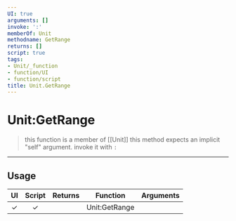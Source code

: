 ```yaml
---
UI: true
arguments: []
invoke: ':'
memberOf: Unit
methodname: GetRange
returns: []
script: true
tags:
- Unit/_function
- function/UI
- function/script
title: Unit.GetRange
---
```

# Unit:GetRange
> this function is a member of [[Unit]]
> this method expects an implicit "self" argument. invoke it with `:`
-----
## Usage
|  UI | Script | Returns | Function | Arguments |
|:---:|:------:|-------:|:--------:|:---------|
|✓|✓||Unit:GetRange||
